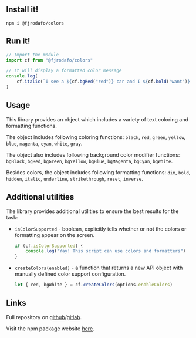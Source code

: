 ## Install it!

```shell
npm i @fjrodafo/colors
```

## Run it!

```mjs
// Import the module
import cf from "@fjrodafo/colors"
```

```mjs
// It will display a formatted color message
console.log(
    cf.italic(`I see a ${cf.bgRed("red")} car and I ${cf.bold("want")} it painted ${cf.black("black")}.`)
)
```

## Usage

This library provides an object which includes a variety of text coloring and formatting functions.

The object includes following coloring functions: `black`, `red`, `green`, `yellow`, `blue`, `magenta`, `cyan`, `white`, `gray`.

The object also includes following background color modifier functions: `bgBlack`, `bgRed`, `bgGreen`, `bgYellow`, `bgBlue`, `bgMagenta`, `bgCyan`, `bgWhite`.

Besides colors, the object includes following formatting functions: `dim`, `bold`, `hidden`, `italic`, `underline`, `strikethrough`, `reset`, `inverse`.

## Additional utilities

The library provides additional utilities to ensure the best results for the task:

- `isColorSupported` - boolean, explicitly tells whether or not the colors or formatting appear on the screen.

    ```js
    if (cf.isColorSupported) {
        console.log("Yay! This script can use colors and formatters")
    }
    ```

- `createColors(enabled)` - a function that returns a new API object with manually defined color support configuration.

    ```js
    let { red, bgWhite } = cf.createColors(options.enableColors)
    ```

## Links

Full repository on [github](https://github.com/FJrodafo/npm-colors)/[gitlab](https://gitlab.com/FJrodafo/npm-colors).

Visit the npm package website [here](https://www.npmjs.com/package/@fjrodafo/colors).